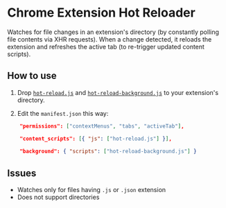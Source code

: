 # Chrome Extension Hot Reloader

Watches for file changes in an extension's directory (by constantly polling file contents via XHR requests). When a change detected, it reloads the extension and refreshes the active tab (to re-trigger updated content scripts).

## How to use

1. Drop [`hot-reload.js`](https://github.com/xpl/crx-hotreload/blob/master/hot-reload.js) and [`hot-reload-background.js`](https://github.com/xpl/crx-hotreload/blob/master/hot-reload-background.js) to your extension's directory.

2. Edit the `manifest.json` this way:

```json
    "permissions": ["contextMenus", "tabs", "activeTab"],

    "content_scripts": [{ "js": ["hot-reload.js"] }],
    
    "background": { "scripts": ["hot-reload-background.js"] }
```

## Issues

- Watches only for files having `.js` or `.json` extension
- Does not support directories
